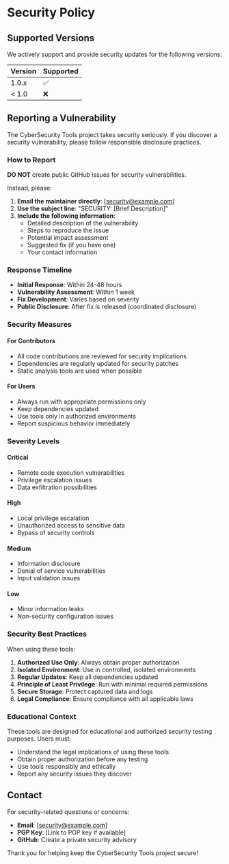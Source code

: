 # Security Policy

## Supported Versions

We actively support and provide security updates for the following versions:

| Version | Supported          |
| ------- | ------------------ |
| 1.0.x   | :white_check_mark: |
| < 1.0   | :x:                |

## Reporting a Vulnerability

The CyberSecurity Tools project takes security seriously. If you discover a security vulnerability, please follow responsible disclosure practices.

### How to Report

**DO NOT** create public GitHub issues for security vulnerabilities.

Instead, please:

1. **Email the maintainer directly**: [security@example.com]
2. **Use the subject line**: "SECURITY: [Brief Description]"
3. **Include the following information**:
   - Detailed description of the vulnerability
   - Steps to reproduce the issue
   - Potential impact assessment
   - Suggested fix (if you have one)
   - Your contact information

### Response Timeline

- **Initial Response**: Within 24-48 hours
- **Vulnerability Assessment**: Within 1 week
- **Fix Development**: Varies based on severity
- **Public Disclosure**: After fix is released (coordinated disclosure)

### Security Measures

#### For Contributors
- All code contributions are reviewed for security implications
- Dependencies are regularly updated for security patches
- Static analysis tools are used when possible

#### For Users
- Always run with appropriate permissions only
- Keep dependencies updated
- Use tools only in authorized environments
- Report suspicious behavior immediately

### Severity Levels

#### Critical
- Remote code execution vulnerabilities
- Privilege escalation issues
- Data exfiltration possibilities

#### High
- Local privilege escalation
- Unauthorized access to sensitive data
- Bypass of security controls

#### Medium
- Information disclosure
- Denial of service vulnerabilities
- Input validation issues

#### Low
- Minor information leaks
- Non-security configuration issues

### Security Best Practices

When using these tools:

1. **Authorized Use Only**: Always obtain proper authorization
2. **Isolated Environment**: Use in controlled, isolated environments
3. **Regular Updates**: Keep all dependencies updated
4. **Principle of Least Privilege**: Run with minimal required permissions
5. **Secure Storage**: Protect captured data and logs
6. **Legal Compliance**: Ensure compliance with all applicable laws

### Educational Context

These tools are designed for educational and authorized security testing purposes. Users must:

- Understand the legal implications of using these tools
- Obtain proper authorization before any testing
- Use tools responsibly and ethically
- Report any security issues they discover

## Contact

For security-related questions or concerns:
- **Email**: [security@example.com]
- **PGP Key**: [Link to PGP key if available]
- **GitHub**: Create a private security advisory

Thank you for helping keep the CyberSecurity Tools project secure!
